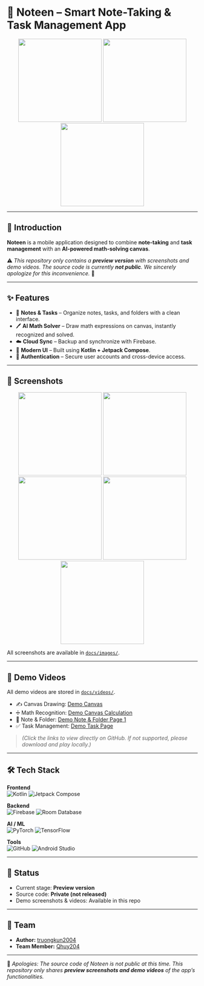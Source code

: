 # 📝 Noteen – Smart Note-Taking & Task Management App

<p align="center">
  <img src="docs/images/image1.jpg" width="220"/>
  <img src="docs/images/image2.jpg" width="220"/>
  <img src="docs/images/image3.jpg" width="220"/>
</p>

---

## 📌 Introduction
**Noteen** is a mobile application designed to combine **note-taking** and **task management** with an **AI-powered math-solving canvas**.  

⚠️ *This repository only contains a **preview version** with screenshots and demo videos. The source code is currently **not public**. We sincerely apologize for this inconvenience.* 🙏  

---

## ✨ Features
- 📒 **Notes & Tasks** – Organize notes, tasks, and folders with a clean interface.  
- 🖊️ **AI Math Solver** – Draw math expressions on canvas, instantly recognized and solved.  
- ☁️ **Cloud Sync** – Backup and synchronize with Firebase.  
- 🎨 **Modern UI** – Built using **Kotlin + Jetpack Compose**.  
- 🔐 **Authentication** – Secure user accounts and cross-device access.  

---

## 📱 Screenshots

<p align="center">
  <img src="docs/images/image4.jpg" width="220"/>
  <img src="docs/images/image5.jpg" width="220"/>
  <img src="docs/images/image6.jpg" width="220"/>
  <img src="docs/images/image7.jpg" width="220"/>
  <img src="docs/images/image8.jpg" width="220"/>
</p>

All screenshots are available in [`docs/images/`](docs/images).

---

## 🎥 Demo Videos

All demo videos are stored in [`docs/videos/`](docs/videos).  

- ✍️ Canvas Drawing: [Demo Canvas](docs/videos/Demo%20Canvas.mp4)  
- ➗ Math Recognition: [Demo Canvas Calculation](docs/videos/Demo%20Canvas%20Calculation.mp4)  
- 📒 Note & Folder: [Demo Note & Folder Page 1](docs/videos/Demo%20Note%20%26%20Folder%20Page%201.mp4)  
- ✅ Task Management: [Demo Task Page](docs/videos/Demo%20Task%20Page.mp4)  

> *(Click the links to view directly on GitHub. If not supported, please download and play locally.)*

---

## 🛠️ Tech Stack

**Frontend**  
![Kotlin](https://img.shields.io/badge/-Kotlin-0095D5?logo=kotlin&logoColor=white&style=flat-square)
![Jetpack Compose](https://img.shields.io/badge/-Jetpack%20Compose-4285F4?logo=android&logoColor=white&style=flat-square)

**Backend**  
![Firebase](https://img.shields.io/badge/-Firebase-FFCA28?logo=firebase&logoColor=black&style=flat-square)
![Room Database](https://img.shields.io/badge/-Room%20Database-1976D2?logo=sqlite&logoColor=white&style=flat-square)

**AI / ML**  
![PyTorch](https://img.shields.io/badge/-PyTorch-EE4C2C?logo=pytorch&logoColor=white&style=flat-square)
![TensorFlow](https://img.shields.io/badge/-TensorFlow-FF6F00?logo=tensorflow&logoColor=white&style=flat-square)

**Tools**  
![GitHub](https://img.shields.io/badge/-GitHub-181717?logo=github&logoColor=white&style=flat-square)
![Android Studio](https://img.shields.io/badge/-Android%20Studio-3DDC84?logo=android-studio&logoColor=white&style=flat-square)

---

## 🚀 Status
- Current stage: **Preview version**  
- Source code: **Private (not released)**  
- Demo screenshots & videos: Available in this repo  

---

## 👥 Team
- **Author:** [truongkun2004](https://github.com/truongkun2004)  
- **Team Member:** [Qhuy204](https://github.com/Qhuy204)  

---

🙏 *Apologies: The source code of Noteen is not public at this time. This repository only shares **preview screenshots and demo videos** of the app’s functionalities.*  
